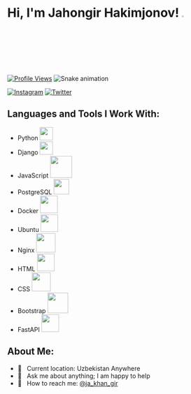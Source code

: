 # Hi, I'm Jahongir Hakimjonov! <img src="https://media.giphy.com/media/hvRJCLFzcasrR4ia7z/giphy.gif" width="3%">

[![Profile Views](https://visitcount.itsvg.in/api?id=JahongirHakimjonov&base=1000&label=Profile%20Views&color=6&icon=5&pretty=false)](https://visitcount.itsvg.in)
![Snake animation](https://github.com/mirsaid-mirzohidov/mirsaid-mirzohidov/blob/output/github-contribution-grid-snake.svg)

[![Instagram](https://img.shields.io/badge/Instagram-%23E4405F.svg?logo=Instagram&logoColor=white)](https://instagram.com/ja_khan_gir)
[![Twitter](https://img.shields.io/badge/Twitter-%231DA1F2.svg?logo=Twitter&logoColor=white)](https://twitter.com/@ja_khan_gir)

## Languages and Tools I Work With:

- Python <img src="https://s3.dualstack.us-east-2.amazonaws.com/pythondotorg-assets/media/community/logos/python-logo-only.png" width="30px">
- Django <img src="https://static-00.iconduck.com/assets.00/django-icon-1606x2048-lwmw1z73.png" width="30px">
- JavaScript <img src="https://cdn.hashnode.com/res/hashnode/image/upload/v1518503935975/S1_-_WePM.png" width="50px">
- PostgreSQL <img src="https://www.postgresql.org/media/img/about/press/elephant.png" width="35px">
- Docker <img src="https://cdn4.iconfinder.com/data/icons/logos-and-brands/512/97_Docker_logo_logos-512.png" width="40px">
- Ubuntu <img src="https://upload.wikimedia.org/wikipedia/commons/thumb/a/ab/Logo-ubuntu_cof-orange-hex.svg/2048px-Logo-ubuntu_cof-orange-hex.svg.png" width="40px">
- Nginx <img src="https://www.svgrepo.com/show/373924/nginx.svg" width="44px">
- HTML <img src="https://img.icons8.com/?size=48&id=20909&format=png" width="40px">
- CSS <img src="https://img.icons8.com/?size=48&id=21278&format=png" width="43px">
- Bootstrap <img src="https://uxwing.com/wp-content/themes/uxwing/download/brands-and-social-media/bootstrap-5-logo-icon.png" width="47px">
- FastAPI <img src="https://cdn.worldvectorlogo.com/logos/fastapi.svg" width="40px">

## About Me:

- 📍 &nbsp; Current location: Uzbekistan Anywhere
- 📝 &nbsp; Ask me about anything; I am happy to help
- 📨 &nbsp; How to reach me: [@ja_khan_gir](https://t.me/ja_khan_gir)
